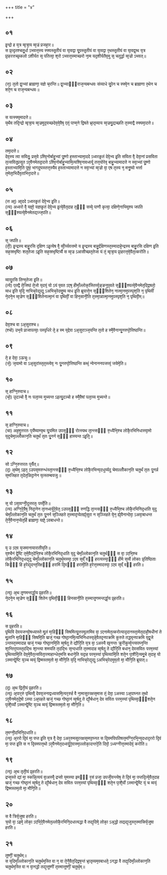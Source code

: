 +++
title = "४"

+++
## ०१
इ᳘न्द्रो ह य᳘त्र व्वृत्रा᳘य व्व᳘ज्रं प्रजहा᳘र॥  
स प्र᳘त्दृतश्चतु᳘र्धा ऽभवत्त᳘स्य स्फ्यस्तृ᳘तीयं वा या᳘वद्वा यू᳘पस्तृ᳘तीयं वा या᳘वद्वा र᳘थस्तृ᳘तीयं वा या᳘वद्वा᳘थ य᳘त्र प्रा᳘हरत्तच्छ᳘कलो ऽशीर्यत स᳘ पतित्वा᳘ श᳘रो ऽभवत्त᳘स्माच्छरो ना᳘म यद᳘शीर्यतैव᳘मु स᳘ चतुर्द्धा व्व᳘ज्रो ऽभवत्॥  
## ०२
(त्त᳘) त᳘तो द्वा᳘भ्यां ब्राह्मणा᳘ यज्ञे च᳘रन्ति॥ 
द्वा᳘भ्याᳫँ᳭राज᳘न्यबन्धवः संव्याधे यू᳘पेन च स्फ्ये᳘न च ब्राह्मणा र᳘थेन च शरे᳘ण च राज᳘न्यबन्धवः॥  
## ०३
स यत्स्फ्य᳘मादत्ते॥  
य᳘थैव तदि᳘न्द्रो व्वृत्रा᳘य व्व᳘ज्रमुद᳘यच्छदेव᳘मे᳘वैष᳘ एतं᳘ पाप्म᳘ने द्विषते भ्रा᳘तृव्याय व्व᳘ज्रमु᳘द्यच्छति त᳘स्माद्वै स्फ्यमा᳘दत्ते॥  
## ०४
तमा᳘दत्ते॥  
देव᳘स्य त्वा सवितुः᳘ प्रस᳘वे ऽश्वि᳘नोर्बाहु᳘भ्यां पू᳘ष्णो ह᳘स्ताभ्यामा᳘ददे ऽध्वरकृ᳘तं देवे᳘भ्य इ᳘ति सविता वै᳘ देवा᳘नां प्रसविता त᳘त्सवितृ᳘प्रसूत ऽए᳘वैनमेतदा᳘दत्ते ऽश्वि᳘नोर्बाहु᳘भ्यामि᳘त्यश्वि᳘नावध्वर्यू तत्त᳘योरेव᳘ बाहु᳘भ्यामादत्ते न स्वा᳘भ्यां पू᳘ष्णो ह᳘स्ताभ्यामि᳘ति पूषा᳘ भागदुघस्तत्त᳘स्यैव ह᳘स्ताभ्यामादत्ते न स्वा᳘भ्यां व्व᳘ज्रो वा᳘ एष त᳘स्य न᳘ मनु᳘ष्यो भर्त्ता त᳘मेता᳘भिर्देव᳘ताभिरा᳘दत्ते॥  
## ०५
(त्त आ᳘) आ᳘ददे ऽध्वरकृ᳘तं देवे᳘भ्य इ᳘ति॥  
(त्य) अध्वरो वै᳘ यज्ञो᳘ यज्ञकृ᳘तं देवे᳘भ्य इ᳘त्ये᳘वैत᳘दाह त᳘ᳫँ᳘ सव्ये᳘ पाणौ कृत्वा᳘ दक्षिणे᳘नाभिमृ᳘श्य जपति स᳘ᳫं᳘श्यत्ये᳘वैनमेतद्यज्ज᳘पति॥  
## ०६
स᳘ जपति॥  
(ती᳘) इ᳘न्द्रस्य बाहु᳘रसि द᳘क्षिण ऽइ᳘त्येष वै᳘ व्वी᳘र्य्यवत्तमो य इ᳘न्द्रस्य बाहु᳘र्द्दक्षिणस्त᳘स्मादाहे᳘न्द्रस्य बाहु᳘रसि दक्षिण इ᳘ति सह᳘स्रभृष्टिः शत᳘तेजा ऽइ᳘ति सह᳘स्रभृष्टिर्व्वै स व्व᳘ज्र ऽआसीच्छत᳘तेजा यं तं᳘ व्वृत्रा᳘य प्रा᳘हरत्त᳘मे᳘वैत᳘त्करोति॥  
## ०७
व्वायु᳘रसि तिग्म᳘तेजा इ᳘ति॥  
(त्ये) एतद्वै ते᳘जिष्ठं ते᳘जो य᳘दयं᳘ यो ऽयं प᳘वत ऽएष᳘ हीमाँ᳘ल्लोकां᳘स्तिर्य्य᳘ङ्ङनुप᳘वते स᳘ᳫँ᳘श्यत्ये᳘वैनमेत᳘द्द्विषतो᳘ व्वध इ᳘ति य᳘दि᳘ नाभिच᳘रेद्य᳘द्यु ऽअभिच᳘रेदमु᳘ष्य व्वध इ᳘ति ब्रूयात्ते᳘न स᳘ᳫं᳘शितेन᳘ नात्मा᳘नमुपस्पृश᳘ति न᳘ पृथिवीं ने᳘दने᳘न व्व᳘ज्रेण स᳘ᳫँ᳘शितेनात्मा᳘नं वा पृथिवीं᳘ वा हिन᳘सानी᳘ति त᳘स्मा᳘न्नात्मा᳘नमुपस्पृश᳘ति न᳘ पृथिवी᳘म्॥  
## ०८
देवा᳘श्च वा ऽअ᳘सुराश्च॥  
(श्चो) उभ᳘ये प्राजापत्याः᳘ पस्पृधिरे ते᳘ ह स्म य᳘द्देवा ऽअ᳘सुराञ्ज᳘यन्ति त᳘तो ह स्मै᳘वैनान्पु᳘नरुपो᳘त्तिष्ठन्ति॥  
## ०९
ते᳘ ह देवा᳘ ऽऊचुः॥  
(र्ज᳘) ज᳘यामो वा ऽअ᳘सुरांस्त᳘त᳘स्त्वेव᳘ नः पु᳘नरुपो᳘त्तिष्ठन्ति कथं᳘ न्वेनाननपजय्यं᳘ जयेमे᳘ति॥  
## १०
स᳘ हाग्नि᳘रुवाच॥  
(चो᳘) उ᳘दञ्चो वै᳘ नः पला᳘य्य मुच्यन्त ऽइत्यु᳘दञ्चो ह स्मै᳘वैषां पला᳘य्य मुच्यन्ते॥  
## ११
स᳘ हाग्नि᳘रुवाच॥  
(चा) अह᳘मुत्तरतः प᳘र्येष्याम्य᳘थ यू᳘यमित उपस᳘ᳫँ᳘ रोत्स्यथ ता᳘न्त्सᳫँ᳭ रु᳘ध्यैभि᳘श्च लोकै᳘रभिनिधास्या᳘मो य᳘दुचेमा᳘ल्लोँकान᳘ति चतुर्थं त᳘तः पु᳘नर्न स᳘ᳫँ᳘ हास्यन्त ऽइ᳘ति᳘॥  
## १२
सो ऽग्नि᳘रुत्तरतः प᳘र्यैत्॥  
(द᳘) अ᳘थेम᳘ ऽइत᳘ ऽउपस᳘मरुन्धंस्ता᳘न्त्सᳫँ᳭ रु᳘ध्यैभि᳘श्च लोकै᳘रभिन्य᳘दधुर्य्यदु चेमाल्लोँकान᳘ति चतुर्थं त᳘तः पु᳘नर्न्न स᳘मजिहत त᳘देत᳘न्निदा᳘नेन य᳘त्स्तम्बयजुः॥  
## १३
स᳘ यो ऽसा᳘वग्नी᳘दुत्तरतः᳘ पर्य्ये᳘ति॥  
(त्य) अग्नि᳘रे᳘वैष᳘ निदा᳘नेन ता᳘नध्वर्युरे᳘वेत᳘ ऽउपस᳘ᳫँ᳘ रुणद्धि ता᳘न्त्सᳫँ᳭ रु᳘ध्यैभि᳘श्च लोकै᳘रभिनिद᳘धाति य᳘दु चेमाँ᳘ल्लोकान᳘ति चतुर्थं त᳘तः पु᳘नर्न स᳘ञ्जिहते त᳘स्माद᳘प्येतर्ह्य᳘सुरा न स᳘ञ्जिहते ये᳘न᳘ ह्ये᳘वैनान्देवा᳘ ऽअवा᳘बाधन्त ते᳘नै᳘वैनान᳘प्येत᳘र्हि ब्राह्मणा᳘ यज्ञे᳘ ऽवबाधन्ते॥  
## १४
य᳘ उ ऽएव य᳘जमानायारातीय᳘ति॥  
य᳘श्चैनं द्वे᳘ष्टि त᳘मे᳘वैत᳘देभि᳘श्च लोकै᳘रभिनिद᳘धाति य᳘दु चेमाँ᳘ल्लोकान᳘ति चतुर्थᳫँ᳭ स वा᳘ ऽएभि᳘श्च लोकै᳘रभिनिद᳘धद्य᳘दु चेमाँ᳘ल्लोकान᳘ति चतुर्थ᳘मस्या᳘  ऽएव स᳘र्व्ँ वᳫ᳭ हरत्यस्या᳘ᳫँ᳘ हीमे स᳘र्व्वे लोकाः प्र᳘तिष्ठिताः किᳫँ᳭ हि ह᳘रेद्य᳘दन्त᳘रिक्षᳫँ᳭ हरामि दि᳘वᳫँ᳭ हरामी᳘ति ह᳘रेत्त᳘स्मादस्या᳘ ऽएव स᳘व्ँ वᳫ᳭ हरति॥  
## १५
(त्य᳘) अ᳘थ तृ᳘णमन्तर्द्धा᳘य प्र᳘हरति॥  
ने᳘दने᳘न व्व᳘ज्रेण स᳘ᳫँ᳘ शितेन पृथिवी᳘ᳫं᳘ हिनसानी᳘ति त᳘स्मात्तृ᳘णमन्तर्द्धा᳘य प्र᳘हरति॥  
## १६
स प्र᳘हरति॥  
पृ᳘थिवि देवयजन्यो᳘षध्यास्ते मू᳘लं मा᳘हिᳫँ᳭ सिषमित्यु᳘त्तरमूलामिव वा᳘ ऽएनामेत᳘त्करोत्याद᳘दानस्ता᳘मेत᳘दाहौ᳘षधीनां ते मू᳘लानि मा᳘हिᳫँ᳭ सिषमि᳘ति व्व्रजं᳘ गच्छ गोष्ठा᳘नमि᳘त्यभिनिधास्य᳘न्ने᳘वैतद᳘नपक्रमि कुरुते तद्ध्य᳘नपक्रमि य᳘द्व्र᳘जे ऽन्तस्त᳘स्मादाह व्व्रजं᳘ गच्छ गोष्ठा᳘नमि᳘ति व्व᳘र्षतु ते द्यौरि᳘ति य᳘त्र वा᳘ ऽअस्यै ख᳘नन्तः क्रूरीकुर्व्व᳘न्त्यपघ्न᳘न्ति शा᳘न्तिरा᳘पस्त᳘दद्भिः शा᳘न्त्या शमयति त᳘दद्भिः स᳘न्दधाति त᳘स्मादाह व्व᳘र्षतु ते द्यौरि᳘ति बधान᳘ देवसवितः परम᳘स्यां पृथिव्यामि᳘ति देव᳘मे᳘वैत᳘त्सविता᳘रमाहान्धेत᳘मसि बधाने᳘ति यदा᳘ह परम᳘स्यां पृथिव्यामि᳘ति शते᳘न पा᳘शैरि᳘त्यमु᳘चे त᳘दाह᳘ यो ऽस्मान्द्वे᳘ष्टि य᳘ञ्च व्वयं᳘ द्विष्मस्तम᳘तो मा᳘ मौगि᳘ति य᳘दि᳘ नाभिच᳘रेद्य᳘द्यु ऽअभिच᳘रेदमुम᳘तो मा᳘ मौगि᳘ति ब्रूयात्॥  
## १७
(द᳘) अ᳘थ द्विती᳘यं प्र᳘हरति॥  
(त्य᳘) अ᳘पार᳘रुं पृथिव्यै᳘ देवय᳘जनाद्वध्यासमि᳘त्यर᳘रुर्ह वै ना᳘मासुररक्षस᳘मास तं᳘ देवा᳘ ऽअस्या ऽअ᳘पाघ्नत त᳘थो ऽए᳘वैनमेत᳘दे᳘षो ऽस्या ऽअ᳘पहते व्व्रजं᳘ गच्छ गोष्ठा᳘नं व्व᳘र्षतु ते द्यौ᳘र्बधान᳘ देव सवितः परम᳘स्यां पृथिव्या᳘ᳫं᳘शते᳘न पा᳘शै᳘र्य्यो ऽस्मान्द्वे᳘ष्टि य᳘ञ्च व्वयं᳘ द्विष्मस्तम᳘तो मा᳘ मौगि᳘ति॥  
## १८
त᳘मग्नी᳘दभिनि᳘दधाति॥  
(त्य᳘) अ᳘ररो दि᳘वं मा᳘ पप्त इ᳘ति य᳘त्र वै᳘ देवा᳘ ऽअर᳘रुमसुररक्षस᳘मपा᳘घ्नत स दि᳘वमपिपतिषत्त᳘मग्नि᳘रभि᳘न्य᳘दधाद᳘ररो दि᳘वं मा᳘ पप्त इ᳘ति स न दि᳘वमपत्त᳘थो ऽए᳘वैनमेत᳘दध्वर्यु᳘रे᳘वास्मा᳘ल्लोका᳘दन्तरे᳘ति दिवो᳘ ऽध्यग्नीत्त᳘स्मादेवं᳘ करोति॥  
## १९
(त्य᳘) अ᳘थ तृती᳘यं प्र᳘हरति॥  
द्रप्स᳘स्ते द्यां मा᳘ स्कन्नि᳘त्ययं वा᳘अस्यै᳘ द्रप्सो य᳘मस्या इमᳫँ᳭ र᳘सं प्रजा᳘ उपजी᳘वन्त्येष᳘ ते दि᳘वं मा᳘ पप्तदि᳘त्ये᳘वैत᳘दाह व्व्रजं᳘ गच्छ गोष्ठा᳘नं व्व᳘र्षतु ते द्यौ᳘र्बधान᳘ देव सवितः परम᳘स्यां पृथिव्या᳘ᳫं᳘ शते᳘न पा᳘शै᳘र्यो ऽस्मान्द्वे᳘ष्टि यं᳘ च व्वयं᳘ द्विष्मस्तम᳘तो मा᳘ मौगि᳘ति॥  
## २०
स वै त्रिर्य᳘जुषा हरति॥  
त्र᳘यो वा᳘ ऽइमे᳘ लोका᳘ ऽएभि᳘रे᳘वैनमेत᳘ल्लोकै᳘रभिनि᳘दधात्यद्धा वै तद्य᳘दिमे᳘ लोका᳘ ऽअ᳘द्धो तद्यद्य᳘जुस्त᳘स्मात्त्रिर्य᳘जुषा हरति॥  
## २१
तूष्णीं᳘ चतुर्थम्॥  
स य᳘दिमाँ᳘ल्लोकान᳘ति चतुर्थम᳘स्ति वा न᳘ वा ते᳘नै᳘वैत᳘द्द्विष᳘न्तं भ्रा᳘तृव्यम᳘वबाधते᳘ ऽनद्धा वै तद्य᳘दिमाँ᳘ल्लोकान᳘ति चतुर्थम᳘स्ति वा न वा᳘नद्धो तद्य᳘त्तूष्णीं त᳘स्मात्तूष्णीं᳘ चतुर्थ᳘म्॥  
